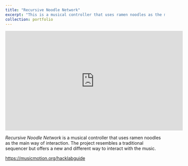 ```yaml
---
title: "Recursive Noodle Network"
excerpt: "This is a musical controller that uses ramen noodles as the main way of interaction. The project resembles a traditional sequencer but offers a new and different way to interact with the music. <br/><img src='/images/noodle_small.png'>"
collection: portfolio
---
```




<iframe width="560" height="315" src="https://www.youtube.com/embed/B_4XV3seIXg" title="Vincent Cusson - Balance, for T-Stick" frameborder="0" allow="autoplay; clipboard-write; encrypted-media; gyroscope; picture-in-picture" allowfullscreen></iframe>

*Recursive Noodle Network* is a musical controller that uses ramen noodles as the main way of interaction. The project resembles a traditional sequencer but offers a new and different way to interact with the music.

https://musicmotion.org/hacklabguide